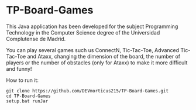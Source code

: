 # TP-Board-Games

This Java application has been developed for the subject Programming Technology in the Computer Science degree of the Universidad Complutense de Madrid.

You can play several games such us ConnectN, Tic-Tac-Toe, Advanced Tic-Tac-Toe and Ataxx, changing the dimension of the board, the number of players or the number of obstacles (only for Ataxx) to make it more difficult and funny!

How to run it:

```batch
git clone https://github.com/DEVmorticus215/TP-Board-Games.git
cd TP-Board-Games
setup.bat runJar
```
